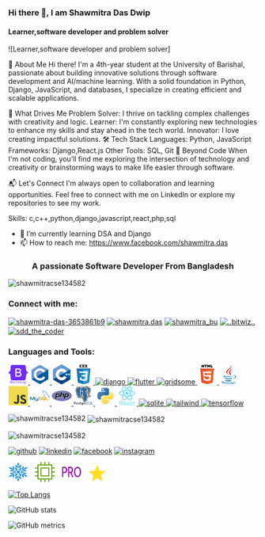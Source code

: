 ### Hi there 👋, I am Shawmitra Das Dwip
#### Learner,software developer and problem solver
![Learner,software developer and problem solver]

👋 About Me
Hi there! I'm a 4th-year student at the University of Barishal, passionate about building innovative solutions through software development and AI/machine learning. With a solid foundation in Python, Django, JavaScript, and databases, I specialize in creating efficient and scalable applications.

🎯 What Drives Me
Problem Solver: I thrive on tackling complex challenges with creativity and logic.
Learner: I'm constantly exploring new technologies to enhance my skills and stay ahead in the tech world.
Innovator: I love creating impactful solutions.
🛠️ Tech Stack
Languages: Python, JavaScript
Frameworks: Django,React.js
Other Tools: SQL, Git
🌟 Beyond Code
When I'm not coding, you’ll find me exploring the intersection of technology and creativity or brainstorming ways to make life easier through software.

📬 Let's Connect
I'm always open to collaboration and learning opportunities. Feel free to connect with me on LinkedIn or explore my repositories to see my work.



Skills: c,c++,python,django,javascript,react,php,sql

- 🌱 I’m currently learning DSA and Django
- 📫 How to reach me: https://www.facebook.com/shawmitra.das

<h3 align="center">A passionate Software Developer From Bangladesh</h3>

<p align="left"> <img src="https://komarev.com/ghpvc/?username=shawmitracse134582&label=Profile%20views&color=0e75b6&style=flat" alt="shawmitracse134582" /> </p>

<h3 align="left">Connect with me:</h3>
<p align="left">
<a href="https://linkedin.com/in/shawmitra-das-3653861b9" target="blank"><img align="center" src="https://raw.githubusercontent.com/rahuldkjain/github-profile-readme-generator/master/src/images/icons/Social/linked-in-alt.svg" alt="shawmitra-das-3653861b9" height="30" width="40" /></a>
<a href="https://fb.com/shawmitra.das" target="blank"><img align="center" src="https://raw.githubusercontent.com/rahuldkjain/github-profile-readme-generator/master/src/images/icons/Social/facebook.svg" alt="shawmitra.das" height="30" width="40" /></a>
<a href="https://www.codechef.com/users/shawmitra_bu" target="blank"><img align="center" src="https://cdn.jsdelivr.net/npm/simple-icons@3.1.0/icons/codechef.svg" alt="shawmitra_bu" height="30" width="40" /></a>
<a href="https://codeforces.com/profile/..bitwiz.." target="blank"><img align="center" src="https://raw.githubusercontent.com/rahuldkjain/github-profile-readme-generator/master/src/images/icons/Social/codeforces.svg" alt="..bitwiz.." height="30" width="40" /></a>
<a href="https://www.leetcode.com/sdd_the_coder" target="blank"><img align="center" src="https://raw.githubusercontent.com/rahuldkjain/github-profile-readme-generator/master/src/images/icons/Social/leet-code.svg" alt="sdd_the_coder" height="30" width="40" /></a>
</p>

<h3 align="left">Languages and Tools:</h3>
<p align="left"> <a href="https://getbootstrap.com" target="_blank" rel="noreferrer"> <img src="https://raw.githubusercontent.com/devicons/devicon/master/icons/bootstrap/bootstrap-plain-wordmark.svg" alt="bootstrap" width="40" height="40"/> </a> <a href="https://www.cprogramming.com/" target="_blank" rel="noreferrer"> <img src="https://raw.githubusercontent.com/devicons/devicon/master/icons/c/c-original.svg" alt="c" width="40" height="40"/> </a> <a href="https://www.w3schools.com/cpp/" target="_blank" rel="noreferrer"> <img src="https://raw.githubusercontent.com/devicons/devicon/master/icons/cplusplus/cplusplus-original.svg" alt="cplusplus" width="40" height="40"/> </a> <a href="https://www.w3schools.com/css/" target="_blank" rel="noreferrer"> <img src="https://raw.githubusercontent.com/devicons/devicon/master/icons/css3/css3-original-wordmark.svg" alt="css3" width="40" height="40"/> </a> <a href="https://www.djangoproject.com/" target="_blank" rel="noreferrer"> <img src="https://cdn.worldvectorlogo.com/logos/django.svg" alt="django" width="40" height="40"/> </a> <a href="https://flutter.dev" target="_blank" rel="noreferrer"> <img src="https://www.vectorlogo.zone/logos/flutterio/flutterio-icon.svg" alt="flutter" width="40" height="40"/> </a> <a href="https://gridsome.org/" target="_blank" rel="noreferrer"> <img src="https://www.vectorlogo.zone/logos/gridsome/gridsome-icon.svg" alt="gridsome" width="40" height="40"/> </a> <a href="https://www.w3.org/html/" target="_blank" rel="noreferrer"> <img src="https://raw.githubusercontent.com/devicons/devicon/master/icons/html5/html5-original-wordmark.svg" alt="html5" width="40" height="40"/> </a> <a href="https://www.java.com" target="_blank" rel="noreferrer"> <img src="https://raw.githubusercontent.com/devicons/devicon/master/icons/java/java-original.svg" alt="java" width="40" height="40"/> </a> <a href="https://developer.mozilla.org/en-US/docs/Web/JavaScript" target="_blank" rel="noreferrer"> <img src="https://raw.githubusercontent.com/devicons/devicon/master/icons/javascript/javascript-original.svg" alt="javascript" width="40" height="40"/> </a> <a href="https://www.mysql.com/" target="_blank" rel="noreferrer"> <img src="https://raw.githubusercontent.com/devicons/devicon/master/icons/mysql/mysql-original-wordmark.svg" alt="mysql" width="40" height="40"/> </a> <a href="https://www.php.net" target="_blank" rel="noreferrer"> <img src="https://raw.githubusercontent.com/devicons/devicon/master/icons/php/php-original.svg" alt="php" width="40" height="40"/> </a> <a href="https://www.postgresql.org" target="_blank" rel="noreferrer"> <img src="https://raw.githubusercontent.com/devicons/devicon/master/icons/postgresql/postgresql-original-wordmark.svg" alt="postgresql" width="40" height="40"/> </a> <a href="https://www.python.org" target="_blank" rel="noreferrer"> <img src="https://raw.githubusercontent.com/devicons/devicon/master/icons/python/python-original.svg" alt="python" width="40" height="40"/> </a> <a href="https://reactjs.org/" target="_blank" rel="noreferrer"> <img src="https://raw.githubusercontent.com/devicons/devicon/master/icons/react/react-original-wordmark.svg" alt="react" width="40" height="40"/> </a> <a href="https://www.sqlite.org/" target="_blank" rel="noreferrer"> <img src="https://www.vectorlogo.zone/logos/sqlite/sqlite-icon.svg" alt="sqlite" width="40" height="40"/> </a> <a href="https://tailwindcss.com/" target="_blank" rel="noreferrer"> <img src="https://www.vectorlogo.zone/logos/tailwindcss/tailwindcss-icon.svg" alt="tailwind" width="40" height="40"/> </a> <a href="https://www.tensorflow.org" target="_blank" rel="noreferrer"> <img src="https://www.vectorlogo.zone/logos/tensorflow/tensorflow-icon.svg" alt="tensorflow" width="40" height="40"/> </a> </p>

<p><img align="left" src="https://github-readme-stats.vercel.app/api/top-langs?username=shawmitracse134582&show_icons=true&locale=en&layout=compact" alt="shawmitracse134582" /></p>

<p>&nbsp;<img align="center" src="https://github-readme-stats.vercel.app/api?username=shawmitracse134582&show_icons=true&locale=en" alt="shawmitracse134582" /></p>

<p><img align="center" src="https://github-readme-streak-stats.herokuapp.com/?user=shawmitracse134582&" alt="shawmitracse134582" /></p>



[<img src='https://cdn.jsdelivr.net/npm/simple-icons@3.0.1/icons/github.svg' alt='github' height='40'>](https://github.com/shAwmitrAcse134582)  [<img src='https://cdn.jsdelivr.net/npm/simple-icons@3.0.1/icons/linkedin.svg' alt='linkedin' height='40'>](https://www.linkedin.com/in/shawmitra/)  [<img src='https://cdn.jsdelivr.net/npm/simple-icons@3.0.1/icons/facebook.svg' alt='facebook' height='40'>](https://www.facebook.com/Shawmitra)  [<img src='https://cdn.jsdelivr.net/npm/simple-icons@3.0.1/icons/instagram.svg' alt='instagram' height='40'>](https://www.instagram.com/shawmitradas/)    

<a href='https://archiveprogram.github.com/'><img src='https://raw.githubusercontent.com/acervenky/animated-github-badges/master/assets/acbadge.gif' width='40' height='40'></a> <a href='https://docs.github.com/en/developers'><img src='https://raw.githubusercontent.com/acervenky/animated-github-badges/master/assets/devbadge.gif' width='40' height='40'></a> <a href='https://github.com/pricing'><img src='https://raw.githubusercontent.com/acervenky/animated-github-badges/master/assets/pro.gif' width='40' height='40'></a> <a href='https://stars.github.com/'><img src='https://raw.githubusercontent.com/acervenky/animated-github-badges/master/assets/starbadge.gif' width='35' height='35'></a> 



[![Top Langs](https://github-readme-stats.vercel.app/api/top-langs/?username=shAwmitrAcse134582)](https://github.com/anuraghazra/github-readme-stats)

![GitHub stats](https://github-readme-stats.vercel.app/api?username=shAwmitrAcse134582&show_icons=true)  



![GitHub metrics](https://metrics.lecoq.io/shAwmitrAcse134582)  

 
